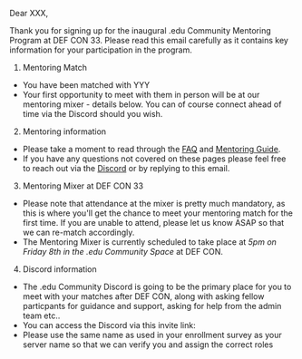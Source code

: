 Dear XXX,

Thank you for signing up for the inaugural .edu Community Mentoring Program at DEF CON 33. Please read this email carefully as it contains key information for your participation in the program.

1. Mentoring Match
  - You have been matched with YYY
  - Your first opportunity to meet with them in person will be at our mentoring mixer - details below. You can of course connect ahead of time via the Discord should you wish.

2. Mentoring information
  - Please take a moment to read through the [FAQ](https://symph0nic.github.io/FAQ.html) and [Mentoring Guide](https://symph0nic.github.io/guide.html).
  - If you have any questions not covered on these pages please feel free to reach out via the [Discord]() or by replying to this email.

3. Mentoring Mixer at DEF CON 33
  - Please note that attendance at the mixer is pretty much mandatory, as this is where you'll get the chance to meet your mentoring match for the first time. If you are unable to attend, please let us know ASAP so that we can re-match accordingly.
  - The Mentoring Mixer is currently scheduled to take place at *5pm on Friday 8th in the .edu Community Space* at DEF CON. 

4. Discord information
  - The .edu Community Discord is going to be the primary place for you to meet with your matches after DEF CON, along with asking fellow particpants for guidance and support, asking for help from the admin team etc..
  - You can access the Discord via this invite link: 
  - Please use the same name as used in your enrollment survey as your server name so that we can verify you and assign the correct roles

